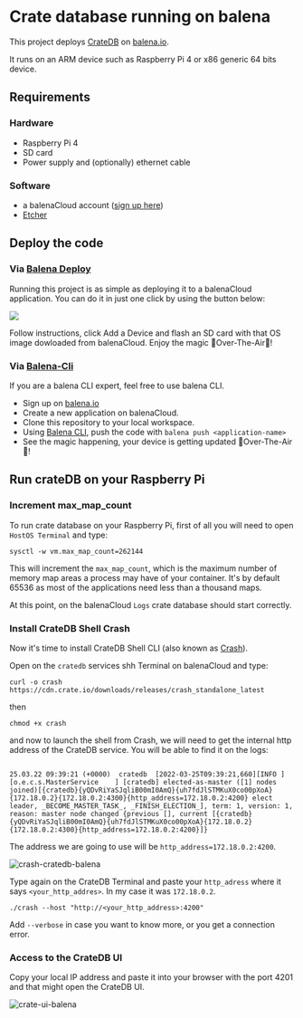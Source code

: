# Crate database running on balena

This project deploys [CrateDB](https://crate.io/) on [balena.io](https://balena.io). 

It runs on an ARM device such as Raspberry Pi 4 or x86 generic 64 bits device.

## Requirements

### Hardware

* Raspberry Pi 4
* SD card 
* Power supply and (optionally) ethernet cable

### Software

* a balenaCloud account ([sign up here](https://dashboard.balena-cloud.com/))
* [Etcher](https://balena.io/etcher)

## Deploy the code

### Via [Balena Deploy](https://www.balena.io/docs/learn/deploy/deploy-with-balena-button/)

Running this project is as simple as deploying it to a balenaCloud application. You can do it in just one click by using the button below:

[![](https://www.balena.io/deploy.png)](https://dashboard.balena-cloud.com/deploy?repoUrl=https://github.com/mpous/crate-balena)

Follow instructions, click Add a Device and flash an SD card with that OS image dowloaded from balenaCloud. Enjoy the magic 🌟Over-The-Air🌟!


### Via [Balena-Cli](https://www.balena.io/docs/reference/balena-cli/)

If you are a balena CLI expert, feel free to use balena CLI.

- Sign up on [balena.io](https://dashboard.balena.io/signup)
- Create a new application on balenaCloud.
- Clone this repository to your local workspace.
- Using [Balena CLI](https://www.balena.io/docs/reference/cli/), push the code with `balena push <application-name>`
- See the magic happening, your device is getting updated 🌟Over-The-Air🌟!

## Run crateDB on your Raspberry Pi

### Increment max_map_count

To run crate database on your Raspberry Pi, first of all you will need to open `HostOS Terminal` and type:

`sysctl -w vm.max_map_count=262144`

This will increment the `max_map_count`, which is the maximum number of memory map areas a process may have of your container. It's by default  65536 as most of the applications need less than a thousand maps.

At this point, on the balenaCloud `Logs` crate database should start correctly.

### Install CrateDB Shell Crash

Now it's time to install CrateDB Shell CLI (also known as [Crash](https://crate.io/docs/crate/crash/en/0.27/getting-started.html#standalone)).

Open on the `cratedb` services shh Terminal on balenaCloud and type:

`curl -o crash https://cdn.crate.io/downloads/releases/crash_standalone_latest`

then

`chmod +x crash`

and now to launch the shell from Crash, we will need to get the internal http address of the CrateDB service. You will be able to find it on the logs:

```

25.03.22 09:39:21 (+0000)  cratedb  [2022-03-25T09:39:21,660][INFO ][o.e.c.s.MasterService    ] [cratedb] elected-as-master ([1] nodes joined)[{cratedb}{yQDvRiYaSJqliB00mI0AmQ}{uh7fdJlSTMKuX0co00pXoA}{172.18.0.2}{172.18.0.2:4300}{http_address=172.18.0.2:4200} elect leader, _BECOME_MASTER_TASK_, _FINISH_ELECTION_], term: 1, version: 1, reason: master node changed {previous [], current [{cratedb}{yQDvRiYaSJqliB00mI0AmQ}{uh7fdJlSTMKuX0co00pXoA}{172.18.0.2}{172.18.0.2:4300}{http_address=172.18.0.2:4200}]}

```

The address we are going to use will be `http_address=172.18.0.2:4200`.


![crash-cratedb-balena](https://user-images.githubusercontent.com/173156/160127035-a582065e-b518-4fdd-9d35-f2def5aaf48a.png)


Type again on the CrateDB Terminal and paste your `http_adress` where it says `<your_http_addres>`. In my case it was `172.18.0.2`.

`./crash --host "http://<your_http_address>:4200" `

Add `--verbose` in case you want to know more, or you get a connection error.

### Access to the CrateDB UI

Copy your local IP address and paste it into your browser with the port 4201 and that might open the CrateDB UI.

![crate-ui-balena](https://user-images.githubusercontent.com/173156/160127077-a720e83f-4c16-4251-b220-26782072ec6e.png)


